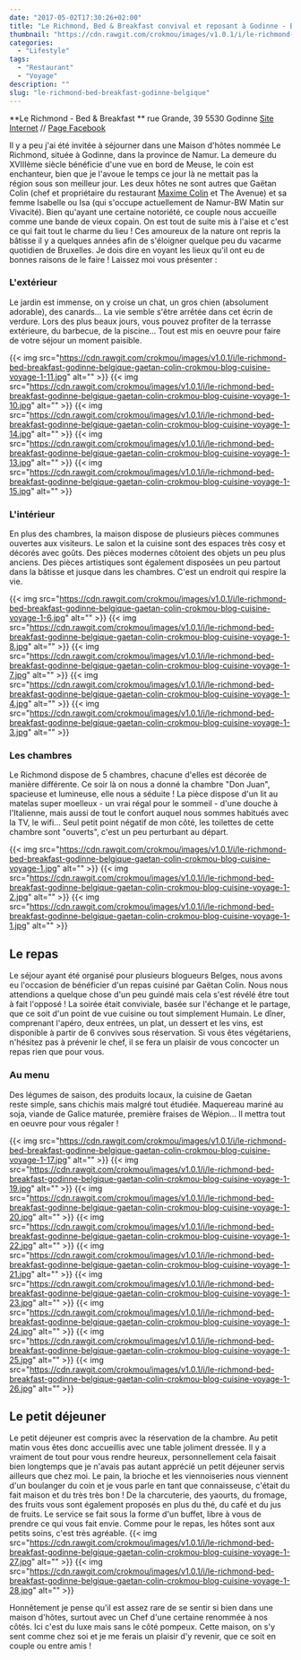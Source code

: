 ```yaml
---
date: "2017-05-02T17:30:26+02:00"
title: "Le Richmond, Bed & Breakfast convival et reposant à Godinne - Belgique"
thumbnail: "https://cdn.rawgit.com/crokmou/images/v1.0.1/i/le-richmond-bed-breakfast-godinne-belgique-gaetan-colin-crokmou-blog-cuisine-voyage-1-5.jpg"
categories:
  - "Lifestyle"
tags:
  - "Restaurant"
  - "Voyage"
description: ""
slug: "le-richmond-bed-breakfast-godinne-belgique"
---
```


**Le Richmond - Bed & Breakfast ** rue Grande, 39 5530 Godinne [Site Internet](https://lerichmond.be) // [Page Facebook](https://www.facebook.com/LeRichmond.Dinant/)

Il y a peu j'ai été invitée à séjourner dans une Maison d'hôtes nommée Le Richmond, située à Godinne, dans la province de Namur. La demeure du XVIIIème siècle bénéficie d'une vue en bord de Meuse, le coin est enchanteur, bien que je l'avoue le temps ce jour là ne mettait pas la région sous son meilleur jour. Les deux hôtes ne sont autres que Gaëtan Colin (chef et propriétaire du restaurant [Maxime Colin](https://crokmou.com/2016/09/maxime-colin-cuisine-dexception) et The Avenue) et sa femme Isabelle ou Isa (qui s'occupe actuellement de Namur-BW Matin sur Vivacité). Bien qu'ayant une certaine notoriété, ce couple nous accueille comme une bande de vieux copain. On est tout de suite mis à l'aise et c'est ce qui fait tout le charme du lieu ! Ces amoureux de la nature ont repris la bâtisse il y a quelques années afin de s'éloigner quelque peu du vacarme quotidien de Bruxelles. Je dois dire en voyant les lieux qu'il ont eu de bonnes raisons de le faire ! Laissez moi vous présenter :

### L'extérieur

Le jardin est immense, on y croise un chat, un gros chien (absolument adorable), des canards... La vie semble s'être arrêtée dans cet écrin de verdure. Lors des plus beaux jours, vous pouvez profiter de la terrasse extérieure, du barbecue, de la piscine... Tout est mis en oeuvre pour faire de votre séjour un moment paisible.

{{< img src="https://cdn.rawgit.com/crokmou/images/v1.0.1/i/le-richmond-bed-breakfast-godinne-belgique-gaetan-colin-crokmou-blog-cuisine-voyage-1-11.jpg" alt="" >}} {{< img src="https://cdn.rawgit.com/crokmou/images/v1.0.1/i/le-richmond-bed-breakfast-godinne-belgique-gaetan-colin-crokmou-blog-cuisine-voyage-1-10.jpg" alt="" >}} {{< img src="https://cdn.rawgit.com/crokmou/images/v1.0.1/i/le-richmond-bed-breakfast-godinne-belgique-gaetan-colin-crokmou-blog-cuisine-voyage-1-14.jpg" alt="" >}} {{< img src="https://cdn.rawgit.com/crokmou/images/v1.0.1/i/le-richmond-bed-breakfast-godinne-belgique-gaetan-colin-crokmou-blog-cuisine-voyage-1-13.jpg" alt="" >}} {{< img src="https://cdn.rawgit.com/crokmou/images/v1.0.1/i/le-richmond-bed-breakfast-godinne-belgique-gaetan-colin-crokmou-blog-cuisine-voyage-1-15.jpg" alt="" >}}

### L'intérieur

En plus des chambres, la maison dispose de plusieurs pièces communes ouvertes aux visiteurs. Le salon et la cuisine sont des espaces très cosy et décorés avec goûts. Des pièces modernes côtoient des objets un peu plus anciens. Des pièces artistiques sont également disposées un peu partout dans la bâtisse et jusque dans les chambres. C'est un endroit qui respire la vie.

{{< img src="https://cdn.rawgit.com/crokmou/images/v1.0.1/i/le-richmond-bed-breakfast-godinne-belgique-gaetan-colin-crokmou-blog-cuisine-voyage-1-6.jpg" alt="" >}} {{< img src="https://cdn.rawgit.com/crokmou/images/v1.0.1/i/le-richmond-bed-breakfast-godinne-belgique-gaetan-colin-crokmou-blog-cuisine-voyage-1-8.jpg" alt="" >}} {{< img src="https://cdn.rawgit.com/crokmou/images/v1.0.1/i/le-richmond-bed-breakfast-godinne-belgique-gaetan-colin-crokmou-blog-cuisine-voyage-1-7.jpg" alt="" >}} {{< img src="https://cdn.rawgit.com/crokmou/images/v1.0.1/i/le-richmond-bed-breakfast-godinne-belgique-gaetan-colin-crokmou-blog-cuisine-voyage-1-4.jpg" alt="" >}} {{< img src="https://cdn.rawgit.com/crokmou/images/v1.0.1/i/le-richmond-bed-breakfast-godinne-belgique-gaetan-colin-crokmou-blog-cuisine-voyage-1-3.jpg" alt="" >}}

### Les chambres

Le Richmond dispose de 5 chambres, chacune d'elles est décorée de manière différente. Ce soir là on nous a donné la chambre "Don Juan", spacieuse et lumineuse, elle nous a séduite ! La pièce dispose d'un lit au matelas super moelleux - un vrai régal pour le sommeil - d'une douche à l'Italienne, mais aussi de tout le confort auquel nous sommes habitués avec la TV, le wifi... Seul petit point négatif de mon côté, les toilettes de cette chambre sont "ouverts", c'est un peu perturbant au départ.

{{< img src="https://cdn.rawgit.com/crokmou/images/v1.0.1/i/le-richmond-bed-breakfast-godinne-belgique-gaetan-colin-crokmou-blog-cuisine-voyage-1.jpg" alt="" >}} {{< img src="https://cdn.rawgit.com/crokmou/images/v1.0.1/i/le-richmond-bed-breakfast-godinne-belgique-gaetan-colin-crokmou-blog-cuisine-voyage-1-2.jpg" alt="" >}} {{< img src="https://cdn.rawgit.com/crokmou/images/v1.0.1/i/le-richmond-bed-breakfast-godinne-belgique-gaetan-colin-crokmou-blog-cuisine-voyage-1-1.jpg" alt="" >}}

## Le repas

Le séjour ayant été organisé pour plusieurs blogueurs Belges, nous avons eu l'occasion de bénéficier d'un repas cuisiné par Gaëtan Colin. Nous nous attendions a quelque chose d'un peu guindé mais cela s'est révélé être tout à fait l'opposé ! La soirée était conviviale, basée sur l'échange et le partage, que ce soit d'un point de vue cuisine ou tout simplement Humain. Le dîner, comprenant l'apéro, deux entrées, un plat, un dessert et les vins, est disponible à partir de 6 convives sous réservation. Si vous êtes végétariens, n'hésitez pas à prévenir le chef, il se fera un plaisir de vous concocter un repas rien que pour vous.

### Au menu

Des légumes de saison, des produits locaux, la cuisine de Gaetan reste simple, sans chichis mais malgré tout étudiée. Maquereau mariné au soja, viande de Galice maturée, première fraises de Wépion... Il mettra tout en oeuvre pour vous régaler !

{{< img src="https://cdn.rawgit.com/crokmou/images/v1.0.1/i/le-richmond-bed-breakfast-godinne-belgique-gaetan-colin-crokmou-blog-cuisine-voyage-1-17.jpg" alt="" >}} {{< img src="https://cdn.rawgit.com/crokmou/images/v1.0.1/i/le-richmond-bed-breakfast-godinne-belgique-gaetan-colin-crokmou-blog-cuisine-voyage-1-19.jpg" alt="" >}} {{< img src="https://cdn.rawgit.com/crokmou/images/v1.0.1/i/le-richmond-bed-breakfast-godinne-belgique-gaetan-colin-crokmou-blog-cuisine-voyage-1-20.jpg" alt="" >}} {{< img src="https://cdn.rawgit.com/crokmou/images/v1.0.1/i/le-richmond-bed-breakfast-godinne-belgique-gaetan-colin-crokmou-blog-cuisine-voyage-1-22.jpg" alt="" >}} {{< img src="https://cdn.rawgit.com/crokmou/images/v1.0.1/i/le-richmond-bed-breakfast-godinne-belgique-gaetan-colin-crokmou-blog-cuisine-voyage-1-21.jpg" alt="" >}} {{< img src="https://cdn.rawgit.com/crokmou/images/v1.0.1/i/le-richmond-bed-breakfast-godinne-belgique-gaetan-colin-crokmou-blog-cuisine-voyage-1-23.jpg" alt="" >}} {{< img src="https://cdn.rawgit.com/crokmou/images/v1.0.1/i/le-richmond-bed-breakfast-godinne-belgique-gaetan-colin-crokmou-blog-cuisine-voyage-1-24.jpg" alt="" >}} {{< img src="https://cdn.rawgit.com/crokmou/images/v1.0.1/i/le-richmond-bed-breakfast-godinne-belgique-gaetan-colin-crokmou-blog-cuisine-voyage-1-25.jpg" alt="" >}} {{< img src="https://cdn.rawgit.com/crokmou/images/v1.0.1/i/le-richmond-bed-breakfast-godinne-belgique-gaetan-colin-crokmou-blog-cuisine-voyage-1-26.jpg" alt="" >}}

## Le petit déjeuner

Le petit déjeuner est compris avec la réservation de la chambre. Au petit matin vous êtes donc accueillis avec une table joliment dressée. Il y a vraiment de tout pour vous rendre heureux, personnellement cela faisait bien longtemps que je n'avais pas autant apprécié un petit déjeuner servis ailleurs que chez moi. Le pain, la brioche et les viennoiseries nous viennent d'un boulanger du coin et je vous parle en tant que connaisseuse, c'était du fait maison et du très très bon ! De la charcuterie, des yaourts, du fromage, des fruits vous sont également proposés en plus du thé, du café et du jus de fruits. Le service se fait sous la forme d'un buffet, libre à vous de prendre ce qui vous fait envie. Comme pour le repas, les hôtes sont aux petits soins, c'est très agréable. {{< img src="https://cdn.rawgit.com/crokmou/images/v1.0.1/i/le-richmond-bed-breakfast-godinne-belgique-gaetan-colin-crokmou-blog-cuisine-voyage-1-27.jpg" alt="" >}} {{< img src="https://cdn.rawgit.com/crokmou/images/v1.0.1/i/le-richmond-bed-breakfast-godinne-belgique-gaetan-colin-crokmou-blog-cuisine-voyage-1-28.jpg" alt="" >}}

Honnêtement je pense qu'il est assez rare de se sentir si bien dans une maison d'hôtes, surtout avec un Chef d'une certaine renommée à nos côtés. Ici c'est du luxe mais sans le côté pompeux. Cette maison, on s'y sent comme chez soi et je me ferais un plaisir d'y revenir, que ce soit en couple ou entre amis !